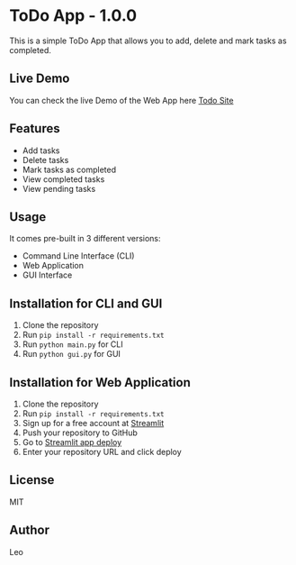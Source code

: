 # ToDo App - 1.0.0

This is a simple ToDo App that allows you to add, delete and mark tasks as completed.

## Live Demo

You can check the live Demo of the Web App here [Todo Site](https://app1-todo.streamlit.app/)

## Features

- Add tasks
- Delete tasks
- Mark tasks as completed
- View completed tasks
- View pending tasks

## Usage

It comes pre-built in 3 different versions:

- Command Line Interface (CLI)
- Web Application
- GUI Interface

## Installation for CLI and GUI

1. Clone the repository
2. Run `pip install -r requirements.txt`
3. Run `python main.py` for CLI
4. Run `python gui.py` for GUI

## Installation for Web Application

1. Clone the repository
2. Run `pip install -r requirements.txt`
3. Sign up for a free account at [Streamlit](https://streamlit.io/)
4. Push your repository to GitHub
5. Go to [Streamlit app deploy](https://share.streamlit.io/)
6. Enter your repository URL and click deploy

## License

MIT

## Author

Leo
